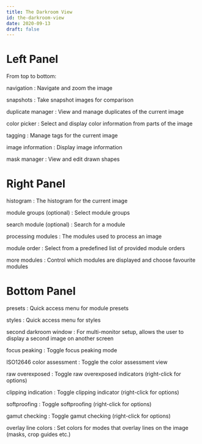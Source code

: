 ```yaml
---
title: The Darkroom View
id: the-darkroom-view
date: 2020-09-13
draft: false
---
```


# Left Panel

From top to bottom:

navigation
: Navigate and zoom the image

snapshots
: Take snapshot images for comparison

duplicate manager
: View and manage duplicates of the current image

color picker
: Select and display color information from parts of the image

tagging
: Manage tags for the current image

image information
: Display image information

mask manager
: View and edit drawn shapes

# Right Panel

histogram
: The histogram for the current image

module groups (optional)
: Select module groups

search module (optional)
: Search for a module

processing modules
: The modules used to process an image

module order
: Select from a predefined list of provided module orders

more modules
: Control which modules are displayed and choose favourite modules

# Bottom Panel

presets
: Quick access menu for module presets

styles
: Quick access menu for styles

second darkroom window
: For multi-monitor setup, allows the user to display a second image on another screen

focus peaking
: Toggle focus peaking mode

ISO12646 color assessment
: Toggle the color assessment view

raw overexposed
: Toggle raw overexposed indicators (right-click for options)

clipping indication
: Toggle clipping indicator (right-click for options)

softproofing
: Toggle softproofing (right-click for options)

gamut checking
: Toggle gamut checking (right-click for options)

overlay line colors
: Set colors for modes that overlay lines on the image (masks, crop guides etc.)
